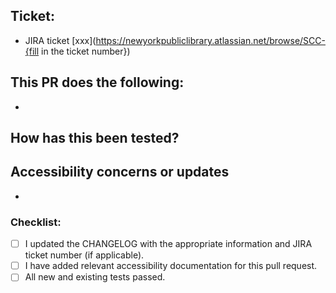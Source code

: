 ## Ticket:

- JIRA ticket [xxx](https://newyorkpubliclibrary.atlassian.net/browse/SCC-{fill in the ticket number})

## This PR does the following:

-

## How has this been tested?

<!--- Please describe in detail how you tested your changes. -->

## Accessibility concerns or updates

<!--- Describe any accessibility concerns or updates that were made that should be known. -->

-

### Checklist:

<!--- Go over all the following points, and put an `x` in all the boxes that apply. -->
<!--- If you're unsure about any of these, don't hesitate to ask. We're here to help! -->

- [ ] I updated the CHANGELOG with the appropriate information and JIRA ticket number (if applicable).
- [ ] I have added relevant accessibility documentation for this pull request.
- [ ] All new and existing tests passed.
